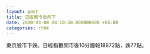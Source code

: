 ```yaml
---
layout: post
title: 日股開市後向下
date: 2020-04-08 08:10:50.000000000 +08:00
categories: rthk
---
```


東京股市下跌。日經指數開市後10分鐘報18872點，跌77點。
